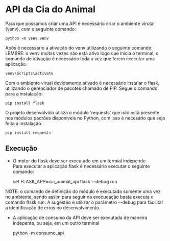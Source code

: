 # API da Cia do Animal

Para que possamos criar uma API é necessário criar o ambiente virutal (venv), com o seguinte comando:

    python -m venv venv

Após é necessário a ativação do venv utilizando o seguinte comando:
LEMBRE: o venv muitas vezes não está ativo logo que inicia o terminal, o comando de ativação é necessário toda a vez que forem executar uma aplicação.

    venv\Scripts\activate

Com o ambiente virual devidamente ativado é necessário instalar o flask, utilizando o gerenciador de pacotes chamado de PIP. Segue o comando para a instalação:

    pip install flask

O projeto desenvolvido utiliza o módulo 'requests' que não está presente nos módulos padrões disponíveis no Python, com isso é necesário que seja feita a instalação.

    pip install requests

## Execução

- O motor do flask deve ser executado em um termial independe \
Para executar a aplicação flask é necessário executar o seguinte comando:

    set FLASK_APP=cia_animal_api
    flask --debug run

NOTE: o comando de definição do módulo é executado somente uma vez no ambiente, sendo assim para seguir na execucação basta executa o comando flask run.
A sugestão é utilizar o parâmetro --debug para facilitar a identificação de erros no desenvolvimento.

- A aplicação de consumo da API deve ser executada de maneira indepente, ou seja, em um outro terminal

    python -m consumo_api

